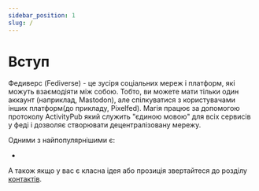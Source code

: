 ```yaml
---
sidebar_position: 1
slug: /
---
```


# Вступ

Федиверс (Fediverse) - це зусіря соціальних мереж і платформ, які можуть взаємодіяти між собою. Тобто, ви можете мати тільки один аккаунт (наприклад, Mastodon), але спілкуватися з користувачами інших платформ(до прикладу, Pixelfed). Магія працює за допомогою протоколу ActivityPub який служить "єдиною мовою" для всіх сервисів у феді і дозволяє створювати децентралізовану мережу.

Одними з найпопулярнішими є:

-

А також якщо у вас є класна ідея або прозиція звертайтеся до розділу [контактів](https://fediland.in.ua/contacts).
